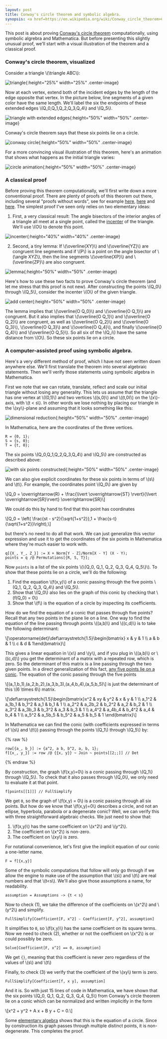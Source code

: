 ```yaml
---
layout: post
title: Conway's circle theorem and symbolic algebra.
synopsis: <a href=https://en.wikipedia.org/wiki/Conway_circle_theorem>Conway's circle theorem</a> is a result in classical geometry. We provide a computer-assisted proof using Mathematica as a term rewriting system for symbolic algebra.
---
```


This post is about proving [Conway's circle theorem](https://en.wikipedia.org/wiki/Conway_circle_theorem) computationally, using symbolic algrebra and Mathematica. But before presenting this slightly unusual proof, we'll start with a visual illustration of the theorem and a classical proof.

### Conway's circle theorem, visualized

Consider a triangle \\(\triangle ABC\\):

![triangle]({{site.url}}/public/conway1.png){:height="25%" width="25%" .center-image}

Now at each vertex, extend both of the incident edges by the length of the edge opposite that vertex. In the picture below, line segments of a given color have the same length. We'll label the six the endpoints of these extended edges \\(Q_0,Q_1,Q_2,Q_3,Q_4\\) and \\(Q_5\\).

![triangle with extended edges]({{site.url}}/public/conway2.png){:height="50%" width="50%" .center-image}

Conway's circle theorem says that these six points lie on a circle.

![conway circle]({{site.url}}/public/conway3.png){:height="50%" width="50%" .center-image}

For a more convincing visual illustration of this theorem, here's an animation that shows what happens as the initial triangle varies:

![circle animation]({{site.url}}/public/conwayanimation.gif){:height="50%" width="50%" .center-image}

### A classical proof

Before proving this theorem computationally, we'll first write down a more conventional proof. There are plenty of proofs of this theorem out there, including several "proofs without words", see for example [here](https://www.cardcolm.org/JHC.html), [here](https://aperiodical.com/2020/05/the-big-lock-down-math-off-match-14/) and [here](https://arxiv.org/ftp/arxiv/papers/2111/2111.01835.pdf). The simplest proof I've seen only relies on two elementary ideas:

1. First, a very classical result: The angle bisectors of the interior angles of a triangle all meet at a single point, called the [incenter](https://en.wikipedia.org/wiki/Incenter) of the triangle. We'll use \\(O\\) to denote this point.

![incenter]({{site.url}}/public/bisectors.png){:height="40%" width="40%" .center-image}

2. Second, a tiny lemma: If \\(\overline{XY}\\) and \\(\overline{YZ}\\) are congruent line segments and if \\(P\\) is a point on the angle bisector of \\(\angle XYZ\\), then the line segments \\(\overline{XP}\\) and \\(\overline{ZP}\\) are also congruent.

![lemma]({{site.url}}/public/lemma.png){:height="50%" width="50%" .center-image}

Here's how to use these two facts to prove Conway's circle theorem (and let me stress that this proof is not new). After constructing the points \\(Q_0\\) through \\(Q_5\\), consider the incenter \\(O\\) of the given triangle.

![add center]({{site.url}}/public/withincenter.png){:height="50%" width="50%" .center-image}

The lemma implies that \\(\overline{O Q_0}\\) and \\(\overline{O Q_1}\\) are congruent. But it also implies that \\(\overline{O Q_1}\\) and \\(\overline{O Q_2}\\) are congruent, as well as \\(\overline{O Q_2}\\) and \\(\overline{O Q_3}\\), \\(\overline{O Q_3}\\) and \\(\overline{O Q_4}\\), and finally \\(\overline{O Q_4}\\) and \\(\overline{O Q_5}\\). So all six of the \\(Q_i\\) have the same distance from \\(O\\). So these six points lie on a circle.

### A computer-assisted proof using symbolic algebra.

Here's a very different method of proof, which I have not seen written down anywhere else. We'll first translate the theorem into several algebraic statements. Then we'll verify those statements using symbolic algebra in Mathematica.

First we note that we can rotate, translate, reflect and scale our initial triangle without losing any generality. This lets us assume that the triangle has one vertex at \\((0,1)\\) and two vertices \\((s,0)\\) and \\((t,0(\\) on the \\(x\\)-axis, with \\(t < s\\). In other words we lose nothing by placing our triangle in the \\(xy\\)-plane and assuming that it looks something like this:

![dimensional reduction]({{site.url}}/public/coordinates.png){:height="50%" width="50%" .center-image}

In Mathematica, here are the coordinates of the three vertices.

```wl
R = {0, 1};
S = {s, 0};
T = {t, 0};
```

The six points \\(Q_0,Q_1,Q_2,Q_3,Q_4\\) and \\(Q_5\\) are constructed as described above:

![with six points constructed]({{site.url}}/public/qcoordinates.png){:height="50%" width="50%" .center-image}

We can also give explicit coordinates for these six points in terms of \\(s\\) and \\(t\\). For example, the coordinates point \\(Q_0\\) are given by

\\[Q_0 = \overrightarrow{R} + \frac{\lvert \overrightarrow{ST} \rvert}{\lvert \overrightarrow{SR}\rvert} \overrightarrow{SR}\\]

We could do this by hand to find that this point has coordinates

\\[Q_0 = \left( \frac{st - s^2}{\sqrt{1+s^2}},1 + \frac{s-t}{\sqrt{1+s^2}}\right),\\]

but there's no need to do all that work. We can just generalize this vector expression and use it to get the coordinates of the six points in Mathematica where they're much easier to work with.

```wl
q[{X_, Y_, Z_}] := X + Norm[Y - Z]/Norm[X - Y] (X - Y);
points = q /@ Permutations[{R, S, T}];
```

Now `points` is a list of the six points \\(\\{Q_0, Q_1, Q_2, Q_3, Q_4, Q_5\\}\\). To show that these points lie on a circle, we'll do the following:

1. Find the equation \\(f(x,y)\\) of a conic passing through the five points \\(Q_1, Q_2, Q_3, Q_4\\) and \\(Q_5\\).
2. Show that \\(Q_0\\) also lies on the graph of this conic by checking that \\(f(Q_0) = 0\\) 
3. Show that \\(f\\) is the equation of a circle by inspecting its coefficients.

How do we find the equation of a conic that passes through five points? Recall that any two points in the plane lie on a line. One way to find the equation of the line passing through points \\((a,b)\\) and \\((c,d)\\) is to take the following determinant:

\\[\operatorname{det}\def\arraystretch{1.5}\begin{bmatrix} x & y & 1 \\\\ a & b & 1 \\\\ c & d & 1\end{bmatrix}\\]

This gives a linear equation in \\(x\\) and \\(y\\), and if you plug in \\((a,b)\\) or \\((c,d)\\) you get the determinant of a matrix with a repeated row, which is zero. So the determinant of this matrix is a line passing through the two given points. In a direct generalization of this fact, [any five points lie on a conic](https://en.wikipedia.org/wiki/Five_points_determine_a_conic). The equation of the conic passing through the five points

\\[(a_1,b_1),(a_2,b_2),(a_3,b_3),(a_4,b_4),(a_5,b_5)\\] is just the determinant of this \\(6 \times 6\\) matrix.

\\[\def\arraystretch{1.5}\begin{bmatrix}x^2 & xy & y^2 & x & y & 1 \\\\ a_1^2 & a_1b_1 & b_1^2 & a_1 & b_1 & 1 \\\\ a_2^2 & a_2b_2 & b_2^2 & a_2 & b_2 & 1 \\\\ a_3^2 & a_3b_3 & b_3^2 & a_3 & b_3 & 1 \\\\ a_4^2 & a_4b_4 & b_4^2 & a_4 & b_4 & 1 \\\\ a_5^2 & a_5b_5 & b_5^2 & a_5 & b_5 & 1 \end{bmatrix}\\]
		      
In Mathematica we can find the conic (with coefficients expressed in terms of \\(s\\) and \\(t\\)) passing through the points \\(Q_1\\) through \\(Q_5\\) by:

{% raw %}
```wl
row[{a_, b_}] := {a^2, a b, b^2, a, b, 1};
f[{x_, y_}] := row /@ {{x, y}} ~ Join ~ points[[2;;]] // Det
```
{% endraw %}

By construction, the graph \\(f(x,y)=0\\) is a conic passing through \\(Q_1\\) through \\(Q_5\\). To check that it also passes through \\(Q_0\\), we only need to evaluate it at that point.

```wl
f[points[[1]]] // FullSimplify
```

We get `0`, so the graph of \\(f(x,y) = 0\\) is a conic passing through all six points. But how do we know that \\(f(x,y)=0\\) describes a circle, and not an ellipse, hyperbola, parabola or a degenerate conic? Well, we can verify this with three straightforward algebraic checks. We just need to show that:

1. \\(f(x,y)\\) has the same coefficient on \\(x^2\\) and \\(y^2\\).
2. The coefficient on \\(x^2\\) is non-zero.
3. The coefficient on \\(xy\\) is zero.

For notational convenience, let's first give the implicit equation of our conic a one-letter name.

```wl
F = f[{x,y}]
```

Some of the symbolic computations that follow will only go through if we allow the engine to make use of the assumption that \\(s\\) and \\(t\\) are real numbers and that \\(t<s\\). We'll also give those assumptions a name, for readability.

```wl
assumption = Assumptions -> {t < s}
```

Now to check (1), we take the difference of the coefficients on \\(x^2\\) and \\(y^2\\) and simplify.

```wl
FullSimplify[Coefficient[F, x^2] - Coefficient[F, y^2], assumption]
```

It simplifies to `0`, so \\(f(x,y)\\) has the same coefficient on its square terms. Now we need to check (2), whether or not the coefficient on \\(x^2\\) is or could possibly be zero.

```wl
Solve[Coefficient[F, x^2] == 0, assumption]
```

We get `{}`, meaning that this coefficient is never zero regardless of the values of \\(s\\) and \\(t\\)

Finally, to check (3) we verify that the coefficient of the \\(xy\\) term is zero.

```wl
FullSimplify[Coefficient[f, x y], assumption]
```

And it is. So with just 15 lines of code in Mathematica, we have shown that the six points \\(Q_0, Q_1, Q_2, Q_3, Q_4, Q_5\\) from Conway's circle theorem lie on a conic which can be normalized and written implicitly in the form

\\[x^2 + y^2 + A x + B y + C = 0.\\]

Some [elementary algebra](https://en.wikipedia.org/wiki/Completing_the_square) shows that this is the equation of a circle. Since by construction its graph passes through multiple distinct points, it is non-degenerate. This completes the proof.
